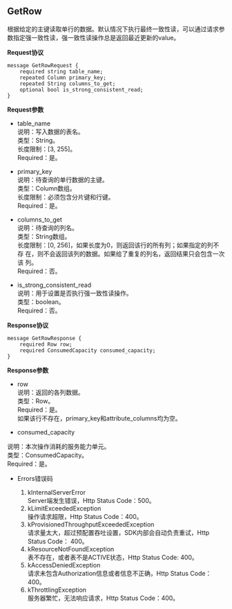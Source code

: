 ## GetRow
根据给定的主键读取单行的数据。默认情况下执行最终一致性读，可以通过请求参数指定强一致性读，强一致性读操作总是返回最近更新的value。

**Request协议**

```
message GetRowRequest {
    required string table_name;
    repeated Column primary_key;
    repeated String columns_to_get;
    optional bool is_strong_consistent_read;
}
```
**Request参数**

* table_name<br>
说明：写入数据的表名。<br>
类型：String。<br>
长度限制：[3, 255]。<br>
Required：是。

* primary_key<br>
说明：待查询的单行数据的主键。<br>
类型：Column数组。<br>
长度限制：必须包含分片键和行键。<br>
Required：是。

* columns_to_get<br>
说明：待查询的列名。<br>
类型：String数组。<br>
长度限制：[0, 256]，如果长度为0，则返回该行的所有列；如果指定的列不存
在，则不会返回该列的数据。如果给了重复的列名，返回结果只会包含一次该
列。<br>
Required：否。<br>

* is_strong_consistent_read<br>
说明：用于设置是否执行强一致性读操作。<br>
类型：boolean。<br>
Required：否。<br>

**Response协议**

```
message GetRowResponse {
    required Row row;
    required ConsumedCapacity consumed_capacity;
}
```
**Response参数**

* row<br>
说明：返回的各列数据。<br>
类型：Row。<br>
Required：是。<br>
如果该行不存在，primary_key和attribute_columns均为空。

* consumed_capacity

说明：本次操作消耗的服务能力单元。<br>
类型：ConsumedCapacity。<br>
Required：是。<br>

* Errors错误码

  1. kInternalServerError<br>
Server端发生错误，Http Status Code：500。
  2. kLimitExceededException<br>
操作请求超限，Http Status Code：400。
  3. kProvisionedThroughputExceededException<br>
请求量太大，超过预配置吞吐设置，SDK内部会自动负责重试，Http Status Code：
400。
  4. kResourceNotFoundException<br>
表不存在，或者表不是ACTIVE状态，Http Status Code: 400。
  5. kAccessDeniedException<br>
请求未包含Authorization信息或者信息不正确，Http Status Code：400。
  6. kThrottlingException<br>
服务器繁忙，无法响应请求，Http Status Code：400。

